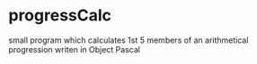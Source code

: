 # progressCalc
small program which calculates 1st 5 members of an arithmetical progression writen in Object Pascal
